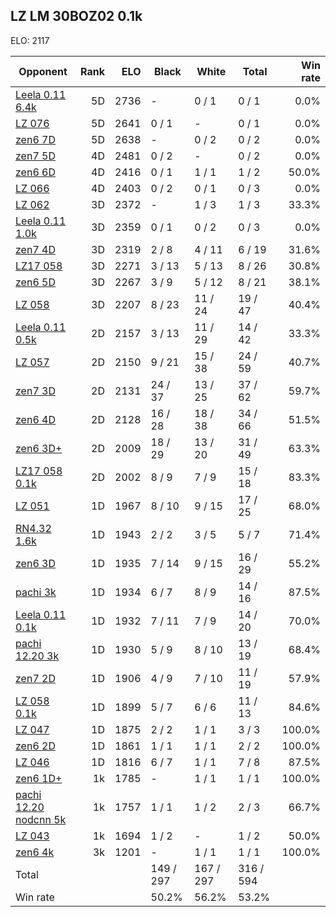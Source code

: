 ## LZ LM 30BOZ02 0.1k ##

ELO: 2117

Opponent | Rank | ELO | Black | White | Total | Win rate
---------|-----:|----:|-------|-------|-------|-------:
[Leela 0.11 6.4k](Leela%200.11%206.4k.md) | 5D | 2736 | - | 0 / 1 | 0 / 1 | 0.0%
[LZ 076](LZ%20076.md) | 5D | 2641 | 0 / 1 | - | 0 / 1 | 0.0%
[zen6 7D](zen6%207D.md) | 5D | 2638 | - | 0 / 2 | 0 / 2 | 0.0%
[zen7 5D](zen7%205D.md) | 4D | 2481 | 0 / 2 | - | 0 / 2 | 0.0%
[zen6 6D](zen6%206D.md) | 4D | 2416 | 0 / 1 | 1 / 1 | 1 / 2 | 50.0%
[LZ 066](LZ%20066.md) | 4D | 2403 | 0 / 2 | 0 / 1 | 0 / 3 | 0.0%
[LZ 062](LZ%20062.md) | 3D | 2372 | - | 1 / 3 | 1 / 3 | 33.3%
[Leela 0.11 1.0k](Leela%200.11%201.0k.md) | 3D | 2359 | 0 / 1 | 0 / 2 | 0 / 3 | 0.0%
[zen7 4D](zen7%204D.md) | 3D | 2319 | 2 / 8 | 4 / 11 | 6 / 19 | 31.6%
[LZ17 058](LZ17%20058.md) | 3D | 2271 | 3 / 13 | 5 / 13 | 8 / 26 | 30.8%
[zen6 5D](zen6%205D.md) | 3D | 2267 | 3 / 9 | 5 / 12 | 8 / 21 | 38.1%
[LZ 058](LZ%20058.md) | 3D | 2207 | 8 / 23 | 11 / 24 | 19 / 47 | 40.4%
[Leela 0.11 0.5k](Leela%200.11%200.5k.md) | 2D | 2157 | 3 / 13 | 11 / 29 | 14 / 42 | 33.3%
[LZ 057](LZ%20057.md) | 2D | 2150 | 9 / 21 | 15 / 38 | 24 / 59 | 40.7%
[zen7 3D](zen7%203D.md) | 2D | 2131 | 24 / 37 | 13 / 25 | 37 / 62 | 59.7%
[zen6 4D](zen6%204D.md) | 2D | 2128 | 16 / 28 | 18 / 38 | 34 / 66 | 51.5%
[zen6 3D+](zen6%203D+.md) | 2D | 2009 | 18 / 29 | 13 / 20 | 31 / 49 | 63.3%
[LZ17 058 0.1k](LZ17%20058%200.1k.md) | 2D | 2002 | 8 / 9 | 7 / 9 | 15 / 18 | 83.3%
[LZ 051](LZ%20051.md) | 1D | 1967 | 8 / 10 | 9 / 15 | 17 / 25 | 68.0%
[RN4.32 1.6k](RN4.32%201.6k.md) | 1D | 1943 | 2 / 2 | 3 / 5 | 5 / 7 | 71.4%
[zen6 3D](zen6%203D.md) | 1D | 1935 | 7 / 14 | 9 / 15 | 16 / 29 | 55.2%
[pachi 3k](pachi%203k.md) | 1D | 1934 | 6 / 7 | 8 / 9 | 14 / 16 | 87.5%
[Leela 0.11 0.1k](Leela%200.11%200.1k.md) | 1D | 1932 | 7 / 11 | 7 / 9 | 14 / 20 | 70.0%
[pachi 12.20 3k](pachi%2012.20%203k.md) | 1D | 1930 | 5 / 9 | 8 / 10 | 13 / 19 | 68.4%
[zen7 2D](zen7%202D.md) | 1D | 1906 | 4 / 9 | 7 / 10 | 11 / 19 | 57.9%
[LZ 058 0.1k](LZ%20058%200.1k.md) | 1D | 1899 | 5 / 7 | 6 / 6 | 11 / 13 | 84.6%
[LZ 047](LZ%20047.md) | 1D | 1875 | 2 / 2 | 1 / 1 | 3 / 3 | 100.0%
[zen6 2D](zen6%202D.md) | 1D | 1861 | 1 / 1 | 1 / 1 | 2 / 2 | 100.0%
[LZ 046](LZ%20046.md) | 1D | 1816 | 6 / 7 | 1 / 1 | 7 / 8 | 87.5%
[zen6 1D+](zen6%201D+.md) | 1k | 1785 | - | 1 / 1 | 1 / 1 | 100.0%
[pachi 12.20 nodcnn 5k](pachi%2012.20%20nodcnn%205k.md) | 1k | 1757 | 1 / 1 | 1 / 2 | 2 / 3 | 66.7%
[LZ 043](LZ%20043.md) | 1k | 1694 | 1 / 2 | - | 1 / 2 | 50.0%
[zen6 4k](zen6%204k.md) | 3k | 1201 | - | 1 / 1 | 1 / 1 | 100.0%
Total | | | 149 / 297 | 167 / 297 | 316 / 594 | 
Win rate| | | 50.2% | 56.2% | 53.2% | 
